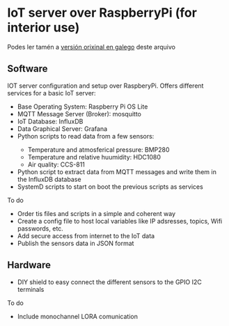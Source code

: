 <h1>IoT server over RaspberryPi (for interior use)</h1>
<p>Podes ler tamén a <a href="README.md">versión orixinal en galego</a> deste arquivo</p>
<h2>Software</h2>
<p>IOT server configuration and setup over RaspberyPi. Offers different services for a basic IoT server:
<ul>
  <li>Base Operating System: Raspberry Pi OS Lite</li>
  <li>MQTT Message Server (Broker): mosquitto</li>
  <li>IoT Database: InfluxDB</li>
  <li>Data Graphical Server: Grafana</li>
  <li>Python scripts to read data from a few sensors:</li>
  <ul>
    <li>Temperature and atmosferical pressure: BMP280</li>
    <li>Temperature and relative huumidity: HDC1080</li>
    <li>Air quality: CCS-811</li>
  </ul>
    <li>Python script to extract data from MQTT messages and write them in the InfluxDB database</li>
    <li>SystemD scripts to start on boot the previous scripts as services</li>
</ul>
</p>
<p>To do
  <ul>
    <li>Order tis files and scripts in a simple and coherent way</li>
    <li>Create a config file to host local variables like IP adsresses, topics, Wifi passwords, etc.</li>
    <li>Add secure access from internet to the IoT data</li>
    <li>Publish the sensors data in JSON format</li>
  </ul>
</p>
<h2>Hardware</h2>
<ul>
  <li>DIY shield to easy connect the different sensors to the GPIO I2C terminals</li>
  </ul>
<p>To do
  <ul>
    <li>Include monochannel LORA comunication</li>
  </ul>
</p>
